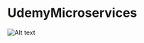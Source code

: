 # UdemyMicroservices

![Alt text](https://user-images.githubusercontent.com/46678087/114802958-42c15d80-9da7-11eb-8391-ba0abf87a1b1.png)
